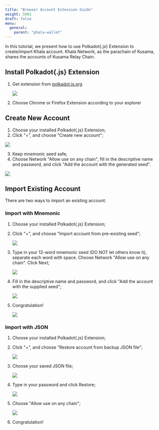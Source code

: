 ```yaml
---
title: "Browser Account Extension Guide"
weight: 5001
draft: false
menu:
  general:
    parent: "phala-wallet"
---
```


In this tutorial, we present how to use Polkadot{.js} Extension to create/import Khala account.
Khala Network, as the parachain of Kusama, shares the accounts of Kusama Relay Chain.

## Install Polkadot{.js} Extension

1. Get extension from [polkadot.js.org](https://polkadot.js.org/extension/)

    ![](/images/docs/khala-user/polkadot-js.png)

2. Choose Chrome or Firefox Extension according to your explorer


## Create New Account

1. Choose your installed Polkadot{.js} Extension;
2. Click "+", and choose "Create new account";

![](/images/docs/khala-user/new-account.png)

3. Keep mnemonic seed safe;
4. Choose Network "Allow use on any chain", fill in the descriptive name and password, and click "Add the account with the generated seed".

![](/images/docs/khala-user/choose-network.png)


## Import Existing Account

There are two ways to import an existing account:

### Import with Mnemonic

1. Choose your installed Polkadot{.js} Extension;
2. Click "+", and choose "Import account from pre-existing seed";

    ![](/images/docs/khala-user/import-mne-1.png)

3. Type in your 12-word mnemonic seed (DO NOT let others know it), separate each word with space. Choose Network "Allow use on any chain". Click Next;

    ![](/images/docs/khala-user/import-mne-2.png)

4. Fill in the descriptive name and password, and click "Add the account with the supplied seed";

    ![](/images/docs/khala-user/import-mne-3.png)

5. Congratulation!

    ![](/images/docs/khala-user/import-mne-4.png)

### Import with JSON

1. Choose your installed Polkadot{.js} Extension;
2. Click "+", and choose "Restore account from backup JSON file";

    ![](/images/docs/khala-user/import-json-1.png)

3. Choose your saved JSON file;

    ![](/images/docs/khala-user/import-json-2.png)

4. Type in your password and click Restore;

    ![](/images/docs/khala-user/import-json-3.png)

5. Choose "Allow use on any chain";

    ![](/images/docs/khala-user/import-json-4.png)

6. Congratulation!
